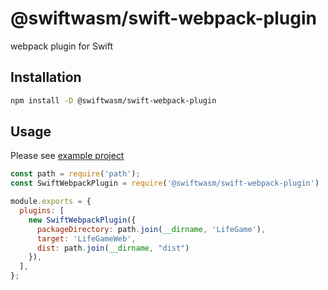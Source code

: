 # @swiftwasm/swift-webpack-plugin

webpack plugin for Swift

## Installation

```sh
npm install -D @swiftwasm/swift-webpack-plugin
```

## Usage

Please see [example project](https://github.com/kateinoigakukun/life-game-with-swiftwasm/blob/master/webpack.config.js)

```javascript
const path = require('path');
const SwiftWebpackPlugin = require('@swiftwasm/swift-webpack-plugin')

module.exports = {
  plugins: [
    new SwiftWebpackPlugin({
      packageDirectory: path.join(__dirname, 'LifeGame'),
      target: 'LifeGameWeb',
      dist: path.join(__dirname, "dist")
    }),
  ],
};
```
